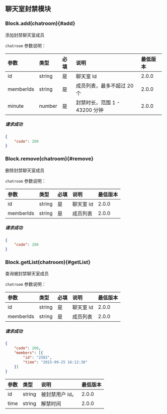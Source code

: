 ## 聊天室封禁模块

### Block.add(chatroom){#add}

添加封禁聊天室成员

`chatroom` 参数说明：

| 参数   	 |	类型		| 必填	| 说明 							|最低版本		|
| :----------|:--------	|:-----	|:------------------------------|:-------- |
|	id		 |	string	|	是 	| 聊天室 Id						| 2.0.0 |
|	memberIds|	string	|	是 	| 成员列表，最多不超过 20 个		| 2.0.0 |
|	minute 	 |	number	|	是 	| 封禁时长，范围 1 - 43200 分钟	| 2.0.0 |

##### 请求成功

```json
{
    "code": 200
}
```

### Block.remove(chatroom){#remove}

删除封禁聊天室成员

`chatroom` 参数说明：

| 参数   	 |	类型		| 必填	| 说明 							|最低版本		|
| :----------|:--------	|:-----	|:------------------------------|:-------- |
|	id		 |	string	|	是 	| 聊天室 Id						| 2.0.0 |
|	memberIds|	string	|	是 	| 成员列表						| 2.0.0|

##### 请求成功

```json
{
    "code": 200
}
```
### Block.getList(chatroom){#getList}

查询被封禁聊天室成员

`chatroom` 参数说明：

| 参数   	 |	类型		| 必填	| 说明 							|最低版本		|
| :----------|:--------	|:-----	|:------------------------------|:-------- |
|	id		 |	string	|	是 	| 聊天室 Id						| 2.0.0 |
|	memberIds	 |	string	|	是 	| 成员列表					| 2.0.0|

##### 请求成功

```json
{
	"code": 200,
	"members": [{
		"id": "2582",
		"time": "2015-09-25 16:12:38"
	}]
}
```
| 参数   	 |	类型		| 说明 							|最低版本		|
| :----------|:--------	|:------------------------------|:-------- |
|	id 		 |	string	| 被封禁用户 Id。					| 2.0.0 |
|	time	 |	string	| 解禁时间						| 2.0.0 |
 

